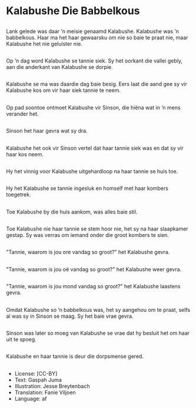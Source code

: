 # Kalabushe Die Babbelkous

##
Lank gelede was daar ’n meisie genaamd Kalabushe. Kalabushe was ’n babbelkous. Haar ma het haar gewaarsku om nie so baie te praat nie, maar Kalabushe het nie geluister nie.

##
Op ’n dag word Kalabushe se tannie siek. Sy het oorkant die vallei gebly, aan die anderkant van Kalabushe se dorpie.

##
Kalabushe se ma was daardie dag baie besig. Eers laat die aand gee sy vir Kalabushe kos om vir haar siek tannie te neem.

##
Op pad soontoe ontmoet Kalabushe vir Sinson, die hiëna wat in ’n mens verander het.

##
Sinson het haar gevra wat sy dra.

##
Kalabushe het ook vir Sinson vertel dat haar tannie siek was en dat sy vir haar kos neem.

##
Hy het vinnig voor Kalabushe uitgehardloop na haar tannie se huis toe.

##
Hy het Kalabushe se tannie ingesluk en homself met haar kombers toegetrek.

##
Toe Kalabushe by die huis aankom, was alles baie stil.

##
Toe Kalabushe nie haar tannie se stem hoor nie, het sy na haar slaapkamer gestap. Sy was verras om iemand onder die groot kombers te sien.

##
"Tannie, waarom is jou ore vandag so groot?" het Kalabushe gevra.

##
"Tannie, waarom is jou oë vandag so groot?" het Kalabushe weer gevra.

##
"Tannie, waarom is jou mond vandag so groot?" het Kalabushe laastens gevra.

##
Omdat Kalabushe so ’n babbelkous was, het sy aangehou om te praat, selfs al was sy in Sinson se maag. Sy het baie vrae gevra.

##
Sinson was later so moeg van Kalabushe se vrae dat hy besluit het om haar uit te spoeg.

##
Kalabushe en haar tannie is deur die dorpsmense gered.

##
* License: [CC-BY]
* Text: Gaspah Juma
* Illustration: Jesse Breytenbach
* Translation: Fanie Viljoen
* Language: af
